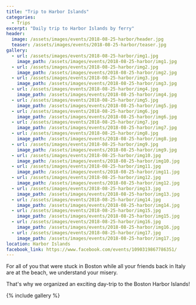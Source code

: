 ```yaml
---
title: "Trip to Harbor Islands"
categories:
  - Trips
excerpt: "Daily trip to Harbor Islands by ferry"
header:
  image: /assets/images/events/2018-08-25-harbor/header.jpg
  teaser: /assets/images/events/2018-08-25-harbor/teaser.jpg
gallery:
  - url: /assets/images/events/2018-08-25-harbor/img1.jpg
    image_path: /assets/images/events/2018-08-25-harbor/img1.jpg
  - url: /assets/images/events/2018-08-25-harbor/img2.jpg
    image_path: /assets/images/events/2018-08-25-harbor/img2.jpg
  - url: /assets/images/events/2018-08-25-harbor/img3.jpg
    image_path: /assets/images/events/2018-08-25-harbor/img3.jpg
  - url: /assets/images/events/2018-08-25-harbor/img4.jpg
    image_path: /assets/images/events/2018-08-25-harbor/img4.jpg
  - url: /assets/images/events/2018-08-25-harbor/img5.jpg
    image_path: /assets/images/events/2018-08-25-harbor/img5.jpg
  - url: /assets/images/events/2018-08-25-harbor/img6.jpg
    image_path: /assets/images/events/2018-08-25-harbor/img6.jpg
  - url: /assets/images/events/2018-08-25-harbor/img7.jpg
    image_path: /assets/images/events/2018-08-25-harbor/img7.jpg
  - url: /assets/images/events/2018-08-25-harbor/img8.jpg
    image_path: /assets/images/events/2018-08-25-harbor/img8.jpg
  - url: /assets/images/events/2018-08-25-harbor/img9.jpg
    image_path: /assets/images/events/2018-08-25-harbor/img9.jpg
  - url: /assets/images/events/2018-08-25-harbor/img10.jpg
    image_path: /assets/images/events/2018-08-25-harbor/img10.jpg
  - url: /assets/images/events/2018-08-25-harbor/img11.jpg
    image_path: /assets/images/events/2018-08-25-harbor/img11.jpg
  - url: /assets/images/events/2018-08-25-harbor/img12.jpg
    image_path: /assets/images/events/2018-08-25-harbor/img12.jpg
  - url: /assets/images/events/2018-08-25-harbor/img13.jpg
    image_path: /assets/images/events/2018-08-25-harbor/img13.jpg
  - url: /assets/images/events/2018-08-25-harbor/img14.jpg
    image_path: /assets/images/events/2018-08-25-harbor/img14.jpg
  - url: /assets/images/events/2018-08-25-harbor/img15.jpg
    image_path: /assets/images/events/2018-08-25-harbor/img15.jpg
  - url: /assets/images/events/2018-08-25-harbor/img16.jpg
    image_path: /assets/images/events/2018-08-25-harbor/img16.jpg
  - url: /assets/images/events/2018-08-25-harbor/img17.jpg
    image_path: /assets/images/events/2018-08-25-harbor/img17.jpg
location: Harbor Islands
facebook_link: https://www.facebook.com/events/1090319867786351/
---
```


For all of you that were stuck in Boston while all your friends back in Italy are at the beach, we understand your misery.

That's why we organized an exciting day-trip to the Boston Harbor Islands!


{% include gallery %}
